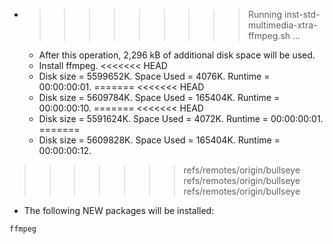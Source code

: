 * >>>>>>>>> Running inst-std-multimedia-xtra-ffmpeg.sh ...
  * After this operation, 2,296 kB of additional disk space will be used.
  * Install ffmpeg.
<<<<<<< HEAD
  * Disk size = 5599652K. Space Used = 4076K. Runtime = 00:00:00:01.
=======
<<<<<<< HEAD
  * Disk size = 5609784K. Space Used = 165404K. Runtime = 00:00:00:10.
=======
<<<<<<< HEAD
  * Disk size = 5591624K. Space Used = 4072K. Runtime = 00:00:00:01.
=======
  * Disk size = 5609828K. Space Used = 165404K. Runtime = 00:00:00:12.
>>>>>>> refs/remotes/origin/bullseye
>>>>>>> refs/remotes/origin/bullseye
>>>>>>> refs/remotes/origin/bullseye
  * The following NEW packages will be installed:
  ```bash
ffmpeg
  ```
